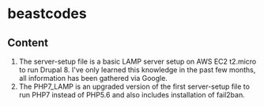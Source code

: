 # beastcodes
## Content
1. The server-setup file is a basic LAMP server setup on AWS EC2 t2.micro to run Drupal 8. I've only learned this knowledge in the past few months, all information has been gathered via Google.
2. The PHP7_LAMP is an upgraded version of the first server-setup file to run PHP7 instead of PHP5.6 and also includes installation of fail2ban.
